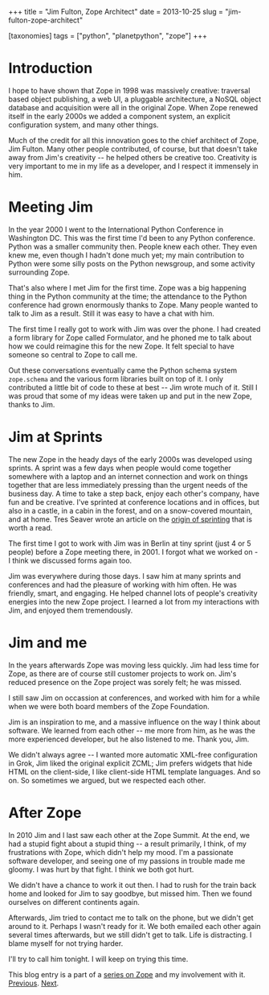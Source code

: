 +++
title = "Jim Fulton, Zope Architect"
date = 2013-10-25
slug = "jim-fulton-zope-architect"

[taxonomies]
tags = ["python", "planetpython", "zope"]
+++

# Introduction

I hope to have shown that Zope in 1998 was massively creative: traversal
based object publishing, a web UI, a pluggable architecture, a NoSQL
object database and acquisition were all in the original Zope. When Zope
renewed itself in the early 2000s we added a component system, an
explicit configuration system, and many other things.

Much of the credit for all this innovation goes to the chief architect
of Zope, Jim Fulton. Many other people contributed, of course, but that
doesn't take away from Jim's creativity -- he helped others be creative
too. Creativity is very important to me in my life as a developer, and I
respect it immensely in him.

# Meeting Jim

In the year 2000 I went to the International Python Conference in
Washington DC. This was the first time I'd been to any Python
conference. Python was a smaller community then. People knew each other.
They even knew me, even though I hadn't done much yet; my main
contribution to Python were some silly posts on the Python newsgroup,
and some activity surrounding Zope.

That's also where I met Jim for the first time. Zope was a big happening
thing in the Python community at the time; the attendance to the Python
conference had grown enormously thanks to Zope. Many people wanted to
talk to Jim as a result. Still it was easy to have a chat with him.

The first time I really got to work with Jim was over the phone. I had
created a form library for Zope called Formulator, and he phoned me to
talk about how we could reimagine this for the new Zope. It felt special
to have someone so central to Zope to call me.

Out these conversations eventually came the Python schema system
`zope.schema` and the various form libraries built on top of it. I only
contributed a little bit of code to these at best -- Jim wrote much of
it. Still I was proud that some of my ideas were taken up and put in the
new Zope, thanks to Jim.

# Jim at Sprints

The new Zope in the heady days of the early 2000s was developed using
sprints. A sprint was a few days when people would come together
somewhere with a laptop and an internet connection and work on things
together that are less immediately pressing than the urgent needs of the
business day. A time to take a step back, enjoy each other's company,
have fun and be creative. I've sprinted at conference locations and in
offices, but also in a castle, in a cabin in the forest, and on a
snow-covered mountain, and at home. Tres Seaver wrote an article on the
[origin of sprinting](http://agendaless.com/blog/origin_of_sprinting/)
that is worth a read.

The first time I got to work with Jim was in Berlin at tiny sprint (just
4 or 5 people) before a Zope meeting there, in 2001. I forgot what we
worked on - I think we discussed forms again too.

Jim was everywhere during those days. I saw him at many sprints and
conferences and had the pleasure of working with him often. He was
friendly, smart, and engaging. He helped channel lots of people's
creativity energies into the new Zope project. I learned a lot from my
interactions with Jim, and enjoyed them tremendously.

# Jim and me

In the years afterwards Zope was moving less quickly. Jim had less time
for Zope, as there are of course still customer projects to work on.
Jim's reduced presence on the Zope project was sorely felt; he was
missed.

I still saw Jim on occassion at conferences, and worked with him for a
while when we were both board members of the Zope Foundation.

Jim is an inspiration to me, and a massive influence on the way I think
about software. We learned from each other -- me more from him, as he
was the more experienced developer, but he also listened to me. Thank
you, Jim.

We didn't always agree -- I wanted more automatic XML-free configuration
in Grok, Jim liked the original explicit ZCML; Jim prefers widgets that
hide HTML on the client-side, I like client-side HTML template
languages. And so on. So sometimes we argued, but we respected each
other.

# After Zope

In 2010 Jim and I last saw each other at the Zope Summit. At the end, we
had a stupid fight about a stupid thing -- a result primarily, I think,
of my frustrations with Zope, which didn't help my mood. I'm a
passionate software developer, and seeing one of my passions in trouble
made me gloomy. I was hurt by that fight. I think we both got hurt.

We didn't have a chance to work it out then. I had to rush for the train
back home and looked for Jim to say goodbye, but missed him. Then we
found ourselves on different continents again.

Afterwards, Jim tried to contact me to talk on the phone, but we didn't
get around to it. Perhaps I wasn't ready for it. We both emailed each
other again several times afterwards, but we still didn't get to talk.
Life is distracting. I blame myself for not trying harder.

I'll try to call him tonight. I will keep on trying this time.

This blog entry is a part of a [series on
Zope](/posts/my-exit-from-zope.html) and my
involvement with it.
[Previous](/posts/renewing-zope.html).
[Next](/posts/the-new-zope-as-a-web-framework.html).
